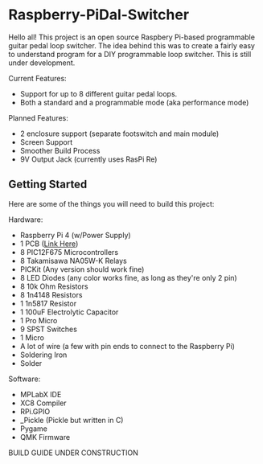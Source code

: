 # Raspberry-PiDal-Switcher

Hello all! This project is an open source Raspbery Pi-based programmable guitar pedal loop switcher. The idea behind this was to create a fairly easy to understand program for a DIY programmable loop switcher. This is still under development. 

Current Features:

- Support for up to 8 different guitar pedal loops.
- Both a standard and a programmable mode (aka performance mode)

Planned Features:

- 2 enclosure support (separate footswitch and main module)
- Screen Support
- Smoother Build Process
- 9V Output Jack (currently uses RasPi Re)

## Getting Started

Here are some of the things you will need to build this project:

Hardware:

- Raspberry Pi 4 (w/Power Supply)
- 1 PCB ([Link Here](https://oshpark.com/shared_projects/JoNTOCQh))
- 8 PIC12F675 Microcontrollers
- 8 Takamisawa NA05W-K Relays
- PICKit (Any version should work fine)
- 8 LED Diodes (any color works fine, as long as they're only 2 pin)
- 8 10k Ohm Resistors
- 8 1n4148 Resistors
- 1 1n5817 Resistor
- 1 100uF Electrolytic Capacitor
- 1 Pro Micro
- 9 SPST Switches
- 1 Micro
- A lot of wire (a few with pin ends to connect to the Raspberry Pi)
- Soldering Iron
- Solder

Software:

- MPLabX IDE
- XC8 Compiler
- RPi.GPIO
- _Pickle (Pickle but written in C)
- Pygame
- QMK Firmware

BUILD GUIDE UNDER CONSTRUCTION